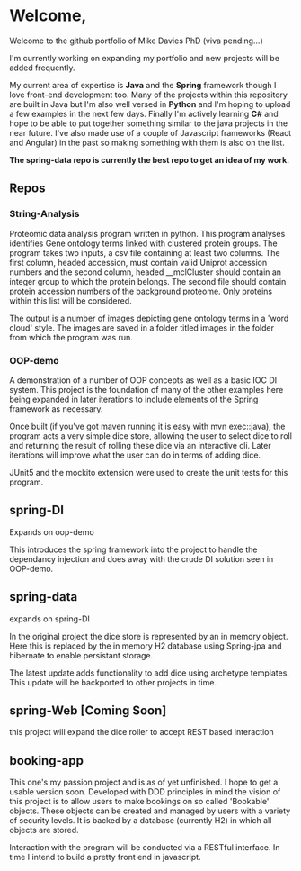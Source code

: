 # Welcome,

Welcome to the github portfolio of Mike Davies PhD (viva pending...)

I'm currently working on expanding my portfolio and new projects will be added frequently. 

My current area of expertise is **Java** and the **Spring** framework though I love front-end development too. Many of the projects within this repository are built in Java 
but I'm also well versed in **Python** and I'm hoping to upload a few examples in the next few days. Finally I'm actively learning **C#** and hope to be able to put together something similar
to the java projects in the near future. I've also made use of a couple of Javascript frameworks (React and Angular) in the past so making something with them is also on the list. 

**The spring-data repo is currently the best repo to get an idea of my work.**

## Repos
### String-Analysis 
Proteomic data analysis program written in python. This program analyses identifies Gene ontology terms linked with clustered protein groups. The program takes two inputs, a csv file containing at least two columns. The first column, headed accession, must contain valid Uniprot accession numbers and the second column, headed \__mclCluster should contain an integer group to which the protein belongs. The second file should contain protein accession numbers of the background proteome. Only proteins within this list will be considered. 

The output is a number of images depicting gene ontology terms in a 'word cloud' style. The images are saved in a folder titled images in the folder from which the program was run. 

### OOP-demo
A demonstration of a number of OOP concepts as well as a basic IOC DI system. This project is the foundation of many of the other examples here being expanded 
in later iterations to include elements of the Spring framework as necessary. 

Once built (if you've got maven running it is easy with mvn exec::java), the program acts a very simple dice store, allowing the user to select dice to roll
and returning the result of rolling these dice via an interactive cli. Later iterations will improve what the user can do in terms of adding dice. 

JUnit5 and the mockito extension were used to create the unit tests for this program.

## spring-DI
Expands on oop-demo

This introduces the spring framework into the project to handle the dependancy injection and does away with the crude DI solution seen in OOP-demo.

## spring-data
expands on spring-DI

In the original project the dice store is represented by an in memory object. Here this is replaced by the in memory H2 database using Spring-jpa and hibernate 
to enable persistant storage. 

The latest update adds functionality to add dice using archetype templates. This update will be backported to other projects in time.

## spring-Web [Coming Soon]
this project will expand the dice roller to accept REST based interaction

## booking-app
This one's my passion project and is as of yet unfinished. I hope to get a usable version soon. Developed with DDD principles in mind the vision of this 
project is to allow users to make bookings on so called 'Bookable' objects. These objects can be created and managed by users with a variety of security 
levels. It is backed by a database (currently H2) in which all objects are stored. 

Interaction with the program will be conducted via a RESTful interface. In time I intend to build a pretty front end in javascript. 


